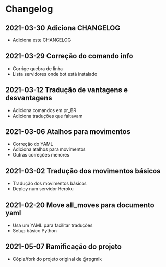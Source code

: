 # Changelog

## 2021-03-30 Adiciona CHANGELOG

- Adiciona este CHANGELOG

## 2021-03-29 Correção do comando info

- Corrige quebra de linha
- Lista servidores onde bot está instalado

## 2021-03-12 Tradução de vantagens e desvantagens

- Adiciona comandos em pr_BR
- Adiciona traduções que faltavam

## 2021-03-06 Atalhos para movimentos

- Correção do YAML
- Adiciona atalhos para movimentos
- Outras correções menores

## 2021-03-02 Tradução dos movimentos básicos

- Tradução dos movimentos básicos
- Deploy num servidor Heroku

## 2021-02-20 Move all_moves para documento yaml

- Usa um YAML para facilitar traduções
- Setup básico Python

## 2021-05-07 Ramificação do projeto

- Cópia/fork do projeto original de @rpgmik

